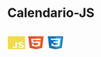 # Calendario-JS

<div style="display: inline_block"><br>
  <img align="center" alt="waly-Js" height="30" width="40" src="https://raw.githubusercontent.com/devicons/devicon/master/icons/javascript/javascript-plain.svg">
  <img align="center" alt="waly-HTML" height="30" width="40" src="https://raw.githubusercontent.com/devicons/devicon/master/icons/html5/html5-original.svg">
  <img align="center" alt="waly-CSS" height="30" width="40" src="https://raw.githubusercontent.com/devicons/devicon/master/icons/css3/css3-original.svg">
</div>